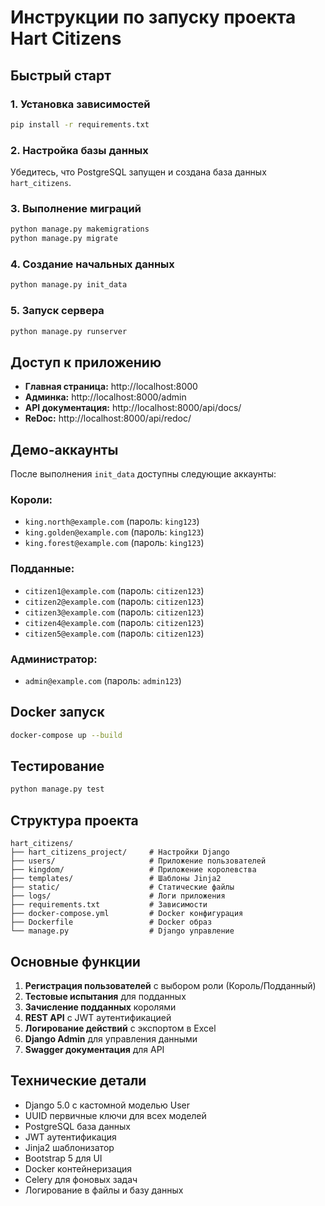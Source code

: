 # Инструкции по запуску проекта Hart Citizens

## Быстрый старт

### 1. Установка зависимостей
```bash
pip install -r requirements.txt
```

### 2. Настройка базы данных
Убедитесь, что PostgreSQL запущен и создана база данных `hart_citizens`.

### 3. Выполнение миграций
```bash
python manage.py makemigrations
python manage.py migrate
```

### 4. Создание начальных данных
```bash
python manage.py init_data
```

### 5. Запуск сервера
```bash
python manage.py runserver
```

## Доступ к приложению

- **Главная страница:** http://localhost:8000
- **Админка:** http://localhost:8000/admin
- **API документация:** http://localhost:8000/api/docs/
- **ReDoc:** http://localhost:8000/api/redoc/

## Демо-аккаунты

После выполнения `init_data` доступны следующие аккаунты:

### Короли:
- `king.north@example.com` (пароль: `king123`)
- `king.golden@example.com` (пароль: `king123`)
- `king.forest@example.com` (пароль: `king123`)

### Подданные:
- `citizen1@example.com` (пароль: `citizen123`)
- `citizen2@example.com` (пароль: `citizen123`)
- `citizen3@example.com` (пароль: `citizen123`)
- `citizen4@example.com` (пароль: `citizen123`)
- `citizen5@example.com` (пароль: `citizen123`)

### Администратор:
- `admin@example.com` (пароль: `admin123`)

## Docker запуск

```bash
docker-compose up --build
```

## Тестирование

```bash
python manage.py test
```

## Структура проекта

```
hart_citizens/
├── hart_citizens_project/     # Настройки Django
├── users/                     # Приложение пользователей
├── kingdom/                   # Приложение королевства
├── templates/                 # Шаблоны Jinja2
├── static/                    # Статические файлы
├── logs/                      # Логи приложения
├── requirements.txt           # Зависимости
├── docker-compose.yml         # Docker конфигурация
├── Dockerfile                 # Docker образ
└── manage.py                  # Django управление
```

## Основные функции

1. **Регистрация пользователей** с выбором роли (Король/Подданный)
2. **Тестовые испытания** для подданных
3. **Зачисление подданных** королями
4. **REST API** с JWT аутентификацией
5. **Логирование действий** с экспортом в Excel
6. **Django Admin** для управления данными
7. **Swagger документация** для API

## Технические детали

- Django 5.0 с кастомной моделью User
- UUID первичные ключи для всех моделей
- PostgreSQL база данных
- JWT аутентификация
- Jinja2 шаблонизатор
- Bootstrap 5 для UI
- Docker контейнеризация
- Celery для фоновых задач
- Логирование в файлы и базу данных
